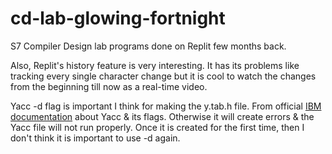 # cd-lab-glowing-fortnight
S7 Compiler Design lab programs done on Replit few months back.

Also, Replit's history feature is very interesting. It has its problems like tracking every single character change but it is cool to watch the changes from the beginning till now as a real-time video.

Yacc -d flag is important I think for making the y.tab.h file. From official [IBM documentation](https://www.ibm.com/docs/pl/aix/7.2?topic=y-yacc-command) about Yacc & its flags. Otherwise it will create errors & the Yacc file will not run properly. Once it is created for the first time, then I don't think it is important to use -d again.
